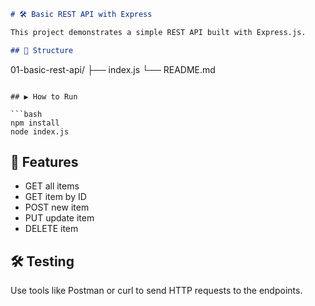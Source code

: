 ```markdown
# 🛠️ Basic REST API with Express

This project demonstrates a simple REST API built with Express.js.

## 📁 Structure

```

01-basic-rest-api/
├── index.js
└── README.md

````

## ▶️ How to Run

```bash
npm install
node index.js
````

## 🧰 Features

* GET all items
* GET item by ID
* POST new item
* PUT update item
* DELETE item

## 🛠️ Testing

Use tools like Postman or curl to send HTTP requests to the endpoints.


